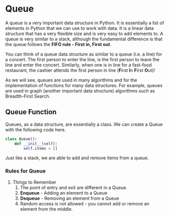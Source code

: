 # Queue

A queue is a very important data structure in Python. It is essentially a list of elements in Python that we can use to work with data. It is a linear data structure that has a very flexible size and is very easy to add elements to. A queue is very similar to a stack, although the fundamental difference is that the queue follows the **FIFO rule - First in, First out**. 

You can think of a queue data structure as similar to a queue (i.e. a line) for a concert. The first person to enter the line, is the first person to leave the line and enter the concert. Similarly, when one is in line for a fast-food restaurant, the cashier attends the first person in line (**F**irst **I**n **F**irst **O**ut)!   

As we will see, queues are used in many algorithms and for the implementation of functions for many data structures. For example, queues are used in graph (another important data structure) algorithms such as Breadth-First Search.

## Queue Function

Queues, as a data structure, are essentially a class. We can create a Queue with the following code here. 

```Python
class Queue():
    def __init__(self):
        self.items = []
```

Just like a stack, we are able to add and remove items from a queue. 

### Rules for Queue

1. Things to Remember
   1. The point of entry and exit are different in a Queue.
   2. **Enqueue** - Adding an element to a Queue
   3. **Dequeue** - Removing an element from a Queue
   4. Random access is not allowed - you cannot add or remove an element from the middle.

